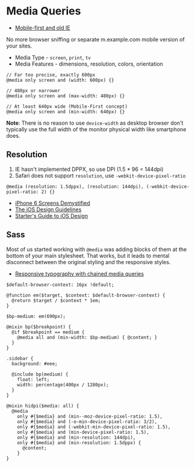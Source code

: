 # Media Queries

* [Mobile-first and old IE](http://jakearchibald.github.io/sass-ie/)

No more browser sniffing or separate m.example.com mobile version of your sites.

* Media Type - `screen`, `print`, `tv`
* Media Features - dimensions, resolution, colors, orientation

```
// Far too precise, exactly 600px
@media only screen and (width: 600px) {}
	
// 480px or narrower
@media only screen and (max-width: 480px) {}

// At least 640px wide (Mobile-First concept)
@media only screen and (min-width: 640px) {}
```
	
**Note**: There is no reason to use `device-width` as desktop browser don't typically use the full width of the monitor physical width like smartphone does.

## Resolution

1. IE hasn't implemented DPPX, so use DPI (1.5 * 96 = 144dpi)
2. Safari does not support `resolution`, use `-webkit-device-pixel-ratio`

```
@media (resolution: 1.5dppx), (resolution: 144dpi), (-webkit-device-pixel-ratio: 2) {}
```

* [iPhone 6 Screens Demystified](http://www.paintcodeapp.com/news/iphone-6-screens-demystified)
* [The iOS Design Guidelines](http://iosdesign.ivomynttinen.com/)
* [Starter's Guide to iOS Design](http://taybenlor.com/2013/05/21/designing-for-ios.html)

## Sass

Most of us started working with `@media` was adding blocks of them at the bottom of your main stylesheet. That works, but it leads to mental disconnect between the original styling and the responsive styles.

* [Responsive typography with chained media queries](https://bugsnag.com/blog/responsive-typography-with-chained-media-queries)

```
$default-browser-context: 16px !default;

@function em($target, $context: $default-browser-context) {
  @return $target / $context * 1em;}

$bp-medium: em(690px);

@mixin bp($breakpoint) {
  @if $breakpoint == medium {
    @media all and (min-width: $bp-medium) { @content; }  }}

.sidebar {
  background: #eee;
  
  @include bp(medium) {
    float: left;
    width: percentage(400px / 1280px);  }}
```
	
```
@mixin hidpi($media: all) {
  @media
    only #{$media} and (min--moz-device-pixel-ratio: 1.5),
    only #{$media} and (-o-min-device-pixel-ratio: 3/2),
    only #{$media} and (-webkit-min-device-pixel-ratio: 1.5),
    only #{$media} and (min-device-pixel-ratio: 1.5),
    only #{$media} and (min-resolution: 144dpi),
    only #{$media} and (min-resolution: 1.5dppx) {
      @content;    }}
```